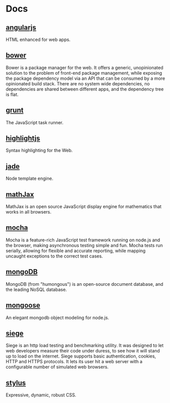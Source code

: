 Docs
====

[angularjs](http://angularjs.org/)
----------------------------------
HTML enhanced for web apps.

[bower](http://bower.io/)
-------------------------
Bower is a package manager for the web. It offers a generic, unopinionated solution to the problem of front-end package management, while exposing the package dependency model via an API that can be consumed by a more opinionated build stack. There are no system wide dependencies, no dependencies are shared between different apps, and the dependency tree is flat.

[grunt](http://gruntjs.com/)
----------------------------
The JavaScript task runner.

[highlightjs](http://highlightjs.org/)
--------------------------------------
Syntax highlighting for the Web.

[jade](http://jade-lang.com/)
-----------------------------
Node template engine.

[mathJax](http://www.mathjax.org/)
----------------------------------
MathJax is an open source JavaScript display engine for mathematics that works in all browsers.

[mocha](http://visionmedia.github.io/mocha/)
--------------------------------------------
Mocha is a feature-rich JavaScript test framework running on node.js and the browser, making asynchronous testing simple and fun. Mocha tests run serially, allowing for flexible and accurate reporting, while mapping uncaught exceptions to the correct test cases.

[mongoDB](https://www.mongodb.org/)
-----------------------------------
MongoDB (from "humongous") is an open-source document database, and the leading NoSQL database.

[mongoose](http://mongoosejs.com/)
----------------------------------
An elegant mongodb object modeling for node.js.

[siege](http://www.joedog.org/siege-home/)
------------------------------------------
Siege is an http load testing and benchmarking utility. It was designed to let web developers measure their code under duress, to see how it will stand up to load on the internet. Siege supports basic authentication, cookies, HTTP and HTTPS protocols. It lets its user hit a web server with a configurable number of simulated web browsers.

[stylus](http://learnboost.github.io/stylus/)
---------------------------------------------
Expressive, dynamic, robust CSS.



